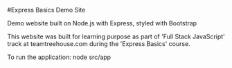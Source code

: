 #Express Basics Demo Site

Demo website built on Node.js with Express, styled with Bootstrap

This website was built for learning purpose as part of 'Full Stack JavaScript' track at teamtreehouse.com during the 'Express Basics' course.

To run the application: node src/app
